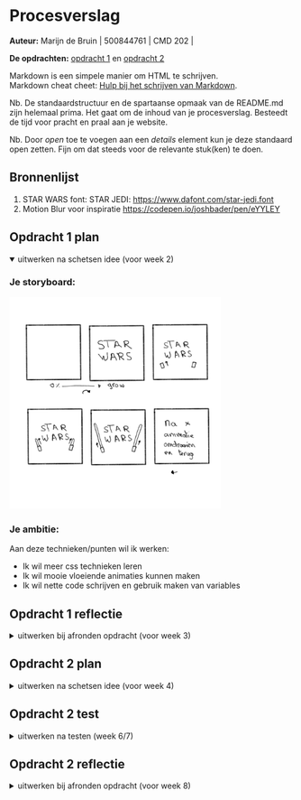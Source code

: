 # Procesverslag
**Auteur:** Marijn de Bruin | 500844761 | CMD 202 |

**De opdrachten:** [opdracht 1](opdracht1/index.html) en [opdracht 2](opdracht2/index.html)


Markdown is een simpele manier om HTML te schrijven.  
Markdown cheat cheet: [Hulp bij het schrijven van Markdown](https://github.com/adam-p/markdown-here/wiki/Markdown-Cheatsheet).

Nb. De standaardstructuur en de spartaanse opmaak van de README.md zijn helemaal prima. Het gaat om de inhoud van je procesverslag. Besteedt de tijd voor pracht en praal aan je website.

Nb. Door *open* toe te voegen aan een *details* element kun je deze standaard open zetten. Fijn om dat steeds voor de relevante stuk(ken) te doen.



## Bronnenlijst
  1. STAR WARS font: STAR JEDI: https://www.dafont.com/star-jedi.font
  2. Motion Blur voor inspiratie https://codepen.io/joshbader/pen/eYYLEY



## Opdracht 1 plan

<details open>
  <summary>uitwerken na schetsen idee (voor week 2)</summary>


  ### Je storyboard:
  <img src="readme-images/opdracht1_schets.jpg" width="375px" alt="storyboard voor opdracht 1">


  ### Je ambitie: 
  Aan deze technieken/punten wil ik werken:
  - Ik wil meer css technieken leren
  - Ik wil mooie vloeiende animaties kunnen maken
  - Ik wil nette code schrijven en gebruik maken van variables
 
</details>



## Opdracht 1 reflectie

<details>
  <summary>uitwerken bij afronden opdracht (voor week 3)</summary>
  Ik vond het een uitdaging om een animatie te maken met alleen HTML en CSS. Ik heb veel geleerd tijdens deze opdracht, waar ik anders een SVG of afbeelding voor zou gebruiken heb ik het nu met CSS gemaakt. Ik heb mijzelf weer verder aangeleerd om minder divs te gebruiken en dat is gelukt. Aan het begin had ik er meer dan nu.
  Ik ben zeer tevreden met de uitkomst en vind het een mooi resultaat.

  ### Je uitkomst - karakteristiek screenshot(s):
  <img src="readme-images/opdracht1_eind.png" width="375px" alt="uitomst opdracht 1">


  ### Dit ging goed/Heb ik geleerd: 
  Korte omschrijving
  - Ik heb geleerd hoe je CSS animaties kan maken
  - Ik heb geleerd dat je meerdere animaties op een object kan zetten doormiddel van een "animatie1, animatie2" dit werkt ook bij animation-delay
  - Ik heb geleerd hoe je met CSS een "tekening" kan maken.
  - Ik heb verschillende transform geleerd
  - Ik heb geleerd om ::before en ::after te gebruiken.


  ### Dit was lastig/Is niet gelukt:
  Korte omschrijving
  - Ik vond het lastig om geen divs te gebruiken.
  - Ik vond het lastig om ::before en ::after werkend te krijgen (is wel gelukt!)
  - Ik had graag nog een achtergrond gemaakt, maar dit was lastig. Ik wou namelijk Star Wars lightspeed willen maken.
</details>



## Opdracht 2 plan

<details>
  <summary>uitwerken na schetsen idee (voor week 4)</summary>
  Ik hou van honden, veel beter dan katten :D

  Er zijn genoeg mensen die van honden houden en graag een hond zouden willen hebben of zien, maar dat niet kunnen. Daarom is er nu Daily Dogs! Voel je je even down? Heb je een belangrijke meeting? Of werkt je code niet? of wil je gewoon even een hond zien, dan kan je naar Daily Dogs en kan je je dagelijkse dosis aan cute honden fotos binnenkrijgen. Nooit meer op google kijken en elke week dezelfde top resultaten zien. Daily Dogs maakt gebruik van een willekeurige honden kiezer waardoor je altijd een nieuwe hond ziet.

  ### Je ontwerp:
  <img src="opdracht2_schets.jpg" width="375px" alt="ontwerp opdracht 2">


  ### Je ambitie: 
  Aan deze technieken/punten wil ik werken:
  - Meer nieuwe Javascript functies leren.
  - Een API koppelen en gebruiken
  - Meer Animaties want je hebt er nooit genoeg!
  - Honden heel veel honden
</details>



## Opdracht 2 test

<details>
  <summary>uitwerken na testen (week 6/7)</summary>

  - Nog geen darkmode
  - IPV vooraf gekozen content zoals fotos kan je een foto API gebruiken.

  ### Bevinding 1:
  Ik had nog geen Darkmode gemaakt voor de app.

  #### oplossing:
  Ik ben begonnen met een @media query om er voor te zorgen dat als de gebruiker darkmode aan heeft staan bij zijn device dat deze dan automatisch overschakeld. Ik kwam er vrij snel achter nadat ik dit had toegepast dat ik all mijn variables voor kleuren verkeerd had benoemt...
  Ik had namelijk in de root:
  --wit: #fff;
  --zwart: #000;
  @media (prefers-color-scheme: dark) {
  --wit: #000;
  --zwart: #fff;
  }
  Ik had het even op deze manier opgelost maar dat is niet heel gebruiksvriendelijk dus heb ik de variables andere namen gegeven.
  --text: #000;
  --container: #FFF;

  <img src="readme-images/opdracht2_benaming.png" width="375px" alt="benaming van variables is belangrijk">

  Ik heb hieruit geleerd dat het belangrijk is dat je de variables duidelijke namen geeft, en dat ze voor beide themas toepassbaar zijn. Bijvoorbeeld voor een H1 color doe je --texth1 ipv --zwart hierdoor is de naam toepassbaar voor beide themas.

  ### Bevinding 2:
  Daily dogs maakte gebruik van een aantal vooraf gekozen fotos van mijn huidige honden en mijn vorige honden..RIP. Ik zou de app beter kunnen maken als de fotos willekeurig gekozen worden. Dit kan ik doen doormiddel van een DOG API

  #### oplossing:
  Ik heb opgezocht welke API willekeurige honden fotos kan inladen. Toen kwam ik uit op deze API: https://dog.ceo/dog-api/. Deze API heeft een hele grote lijst met allemaal honden fotos die mensen zelf hebben opgestuurd. Er zit heel veel verschill in kwaliteit van de honden fotos, van net 300px breed tot 4k fotos. 

  Ik heb de gitHub gelezen en bekeken hoe het werkt. Ze hebben een voorbeeld van hoe het werk met vanillaJS dus die code heb ik geimplementeerd in mijn eigen werk. 

  Het is vrij simpel. De functie plaats een request bij de API. De request word beantwoord met een .json bestand. We kijken in het .json bestand en vinden 2 regels. Message en status. de status is er puur zodat je weet of de request is gelukt. In de message zit een link naar de willekeurige afbeelding. Dan halen we uit de message de link en plaatsen we deze in de html.

  <img src="readme-images/opdracht2_API.png" width="375px" alt="API zijn best handig">

  Ik heb geleerd hoe API's werken en hoe je deze gemakkelijk kan implementeren. Hierdoor kan je gemakkelijk je website een stuk uitgebreider maken met werkende functies.

</details>



## Opdracht 2 reflectie

<details>
  <summary>uitwerken bij afronden opdracht (voor week 8)</summary>

  ### Je uitkomst - karakteristiek screenshot(s):
  <img src="readme-images/opdracht2_EIND.png" width="375px" alt="uitkomst opdracht 2">


  ### Dit ging goed/Heb ik geleerd: 
  - Ik heb mijn javascript kennis weer bijgespijkerd.
  - Ik heb geleerd hoe je een API kan implementeren
  - Ik heb geleerd dat variables goeie namen geven belangrijk is!
  - Ik heb weer meer geleerd over animaties
  - Ik heb weer meer gelet op semantische HTML en CSS
  - Ik heb duidelijke code geschreven.

  ### Dit was lastig/Is niet gelukt:
  - Ik heb geleerd dat '' & `` hele verschillende dingen zijn, Dit heeft echt niet voor een hele dag
  aan debuggen gezorgt... -_-
  - Ik had moeite met een class toevoegen en na x tijd te verwijderen. 
  
</details>
